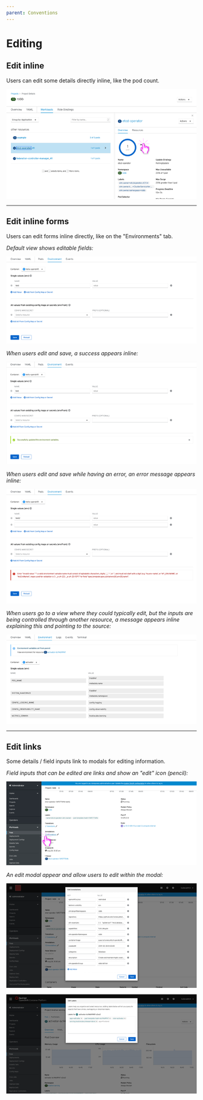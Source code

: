 ```yaml
---
parent: Conventions
---
```


# Editing

## Edit inline

Users can edit some details directly inline, like the pod count.

![edit inline](../images/edit-inline.png)

---

## Edit inline forms

Users can edit forms inline directly, like on the "Environments" tab.

*Default view shows editable fields:*

![edit inline form 1](../images/edit-inline-form.png)


*When users edit and save, a success appears inline:*

![edit inline form 2](../images/edit-inline-form2.png)


*When users edit and save while having an error, an error message appears inline:*

![edit inline form 3](../images/edit-inline-form3.png)


*When users go to a view where they could typically edit, but the inputs are being controlled through another resource, a message appears inline explaining this and pointing to the source:*

![edit inline form 4](../images/edit-inline-form4.png)

---

## Edit links

Some details / field inputs link to modals for editing information.

*Field inputs that can be edited are links and show an "edit" icon (pencil):*

![edit link](../images/edit-link.png)


*An edit modal appear and allow users to edit within the modal:*

![edit link modal](../images/edit-link-modal.png)

![edit link modal 2](../images/edit-link-modal2.png)

